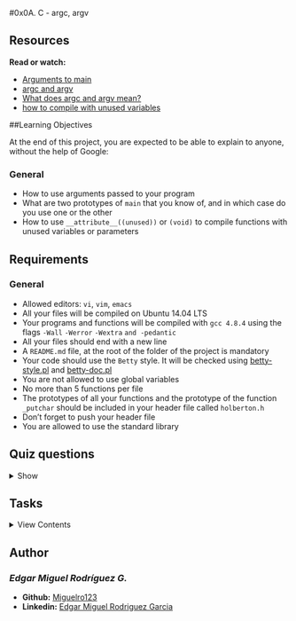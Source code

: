 #0x0A. C - argc, argv

## Resources

**Read or watch:**

- [Arguments to main](https://publications.gbdirect.co.uk//c_book/chapter10/arguments_to_main.html)
- [argc and argv](http://crasseux.com/books/ctutorial/argc-and-argv.html)
- [What does argc and argv mean?](https://www.youtube.com/watch?v=aP1ijjeZc24)
- [how to compile with unused variables](https://www.google.com/webhp?q=unused+variable+C)

##Learning Objectives

At the end of this project, you are expected to be able to explain to anyone, without the help of Google:

### General

- How to use arguments passed to your program
- What are two prototypes of `main` that you know of, and in which case do you use one or the other
- How to use `__attribute__((unused))` or `(void)` to compile functions with unused variables or parameters

## Requirements

### General

- Allowed editors: `vi`, `vim`, `emacs`
- All your files will be compiled on Ubuntu 14.04 LTS
- Your programs and functions will be compiled with `gcc 4.8.4` using the flags `-Wall` `-Werror` `-Wextra` `and -pedantic`
- All your files should end with a new line
- A `README.md` file, at the root of the folder of the project is mandatory
- Your code should use the `Betty` style. It will be checked using [betty-style.pl](https://github.com/holbertonschool/Betty/blob/master/betty-style.pl) and [betty-doc.pl](https://github.com/holbertonschool/Betty/blob/master/betty-doc.pl)
- You are not allowed to use global variables
- No more than 5 functions per file
- The prototypes of all your functions and the prototype of the function `_putchar` should be included in your header file called `holberton.h`
- Don’t forget to push your header file
- You are allowed to use the standard library

## Quiz questions

<details>
<summary>Show</summary>
  
### Question #0

What is `argc`?

- [x] The number of command line arguments
- [ ] A flag set to 1 when command line arguments are present
- [x] The size of the `argv` array
- [ ] The length of the first command line argument

### Question #1

What is `argv`?

- [ ] An array containing the program compilation flags
- [x] An array containing the program command line arguments
- [x] An array of size `argc`

### Question #2

What is `argv[0]`

- [ ] NULL
- [ ] It does not always exist
- [ ] The first command line argument
- [x] The program name

### Question #3

What is `argv[argc]`?

- [x] NULL
- [ ] It does not always exist
- [ ] The first command line argument
- [ ] The program name
- [ ] The last command line argument

### Question #4

In the following command, what is `argv[2]`?
```
$ ./hbtn Holberton School is fun
```

- [ ] NULL
- [ ] ./hbtn
- [ ] Holberton
- [x] School
- [ ] Holberton School
- [ ] is
- [ ] fun
- [ ] is fun
- [ ] Holberton School is fun

### Question #5

In the following command, what is `argv[2]`?
```
$ ./hbtn "Holberton School" "is fun"
```

- [ ] NULL
- [ ] ./hbtn
- [ ] Holberton
- [ ] School
- [ ] Holberton School
- [ ] is
- [ ] fun
- [x] is fun
- [ ] Holberton School is fun

### Question #6

In the following command, what is `argv[2]`?
```
$ ./hbtn "Holberton School is fun"
```

- [x] NULL
- [ ] ./hbtn
- [ ] Holberton
- [ ] School
- [ ] Holberton School
- [ ] is
- [ ] fun
- [ ] is fun
- [ ] Holberton School is fun

</details>

## Tasks

<details>
<summary>View Contents</summary>

### [0. It ain't what they call you, it's what you answer to](./0-whatsmyname.c)

Write a program that prints its name, followed by a new line.

- If you rename the program, it will print the new name, without having to compile it again
- You should not remove the path before the name of the program
```
julien@ubuntu:~/0x0A. argc, argv$ gcc -Wall -pedantic -Werror -Wextra 0-whatsmyname.c -o mynameis
julien@ubuntu:~/0x0A. argc, argv$ ./mynameis 
./mynameis
julien@ubuntu:~/0x0A. argc, argv$ mv mynameis mynewnameis
julien@ubuntu:~/0x0A. argc, argv$ ./mynewnameis 
./mynewnameis
julien@ubuntu:~/0x0A. argc, argv$ 
```

**Repo:**

* GitHub repository: `holbertonschool-low_level_programming`
* Directory: `0x0A-argc_argv`
* File: `0-whatsmyname.c`

### [1. Silence is argument carried out by other means](./1-args.c)

Write a program that prints the number of arguments passed into it.

- Your program should print a number, followed by a new line
```
julien@ubuntu:~/0x0A. argc, argv$ gcc -Wall -pedantic -Werror -Wextra 1-args.c -o nargs
julien@ubuntu:~/0x0A. argc, argv$ ./nargs 
0
julien@ubuntu:~/0x0A. argc, argv$ ./nargs hello
1
julien@ubuntu:~/0x0A. argc, argv$ ./nargs "hello, world"
1
julien@ubuntu:~/0x0A. argc, argv$ ./nargs hello, world
2
julien@ubuntu:~/0x0A. argc, argv$ 
```

**Repo:**

* GitHub repository: `holbertonschool-low_level_programming`
* Directory: `0x0A-argc_argv`
* File: `1-args.c`

### [2. The best argument against democracy is a five-minute conversation with the average voter](./2-args.c)

Write a program that prints all arguments it receives.

- All arguments should be printed, including the first one
- Only print one argument per line, ending with a new line
```
julien@ubuntu:~/0x0A. argc, argv$ gcc -Wall -pedantic -Werror -Wextra 2-args.c -o args
julien@ubuntu:~/0x0A. argc, argv$ ./args 
./args
julien@ubuntu:~/0x0A. argc, argv$ ./args You can do anything, but not everything.
./args
You
can
do
anything,
but
not
everything.
julien@ubuntu:~/0x0A. argc, argv$ 
```

**Repo:***

* GitHub repository: `holbertonschool-low_level_programming`
* Directory: `0x0A-argc_argv`
* File: `2-args.c`

### [3. Neither irony nor sarcasm is argument](./3-mul.c)

Write a program that multiplies two numbers.

- Your program should print the result of the multiplication, followed by a new line
- You can assume that the two numbers and result of the multiplication can be stored in an integer
- If the program does not receive two arguments, your program should print `Error`, followed by a new line, and return `1`
```
julien@ubuntu:~/0x0A. argc, argv$ gcc -Wall -pedantic -Werror -Wextra 3-mul.c -o mul
julien@ubuntu:~/0x0A. argc, argv$ ./mul 2 3
6
julien@ubuntu:~/0x0A. argc, argv$ ./mul 2 -3
-6
julien@ubuntu:~/0x0A. argc, argv$ ./mul 2 0
0
julien@ubuntu:~/0x0A. argc, argv$ ./mul 245 3245342
795108790
julien@ubuntu:~/0x0A. argc, argv$ ./mul
Error
julien@ubuntu:~/0x0A. argc, argv$ 
```

**Repo:**

* GitHub repository: `holbertonschool-low_level_programming`
* Directory: `0x0A-argc_argv`
* File: `3-mul.c`

### [4. To infinity and beyond](./4-add.c)

Write a program that adds positive numbers.

- Print the result, followed by a new line
- If no number is passed to the program, print `0`, followed by a new line
- If one of the number contains symbols that are not digits, print `Error`, followed by a new line, and return `1`
- You can assume that numbers and the addition of all the numbers can be stored in an `int`
```
julien@ubuntu:~/0x0A. argc, argv$ gcc -Wall -pedantic -Werror -Wextra 4-add.c -o add
julien@ubuntu:~/0x0A. argc, argv$ ./add 1 1
2
julien@ubuntu:~/0x0A. argc, argv$ ./add 1 10 100 1000
1111
julien@ubuntu:~/0x0A. argc, argv$ ./add 1 2 3 e 4 5
Error
julien@ubuntu:~/0x0A. argc, argv$ ./add
0
julien@ubuntu:~/0x0A. argc, argv$ 
```

**Repo:**

* GitHub repository: `holbertonschool-low_level_programming`
* Directory: `0x0A-argc_argv`
* File: `4-add.c`

5. Minimal Number of Coins for Change #advanced
Score: 100.00% (Checks completed: 100.00%)
Write a program that prints the minimum number of coins to make change for an amount of money.

Usage: ./change cents
where cents is the amount of cents you need to give back
if the number of arguments passed to your program is not exactly 1, print Error, followed by a new line, and return 1
you should use atoi to parse the parameter passed to your program
If the number passed as the argument is negative, print 0, followed by a new line
You can use an unlimited number of coins of values 25, 10, 5, 2, and 1 cent
julien@ubuntu:~/0x0A. argc, argv$ gcc -Wall -pedantic -Werror -Wextra 100-change.c -o change
julien@ubuntu:~/0x0A. argc, argv$ ./change 
Error
julien@ubuntu:~/0x0A. argc, argv$ ./change 10
1
julien@ubuntu:~/0x0A. argc, argv$ ./change 100
4
julien@ubuntu:~/0x0A. argc, argv$ ./change 101
5
julien@ubuntu:~/0x0A. argc, argv$ ./change 13
3
julien@ubuntu:~/0x0A. argc, argv$ 
Repo:

GitHub repository: holbertonschool-low_level_programming
Directory: 0x0A-argc_argv
File: 100-change.c

</details>

## Author
### _Edgar Miguel Rodríguez G._

- **Github:** [Miguelro123](https://github.com/Miguelro123) 
- **Linkedin:** [Edgar Miguel Rodriguez Garcia](https://www.linkedin.com/in/edgar-miguel-rodriguez-garcia-20a5281a2/)
